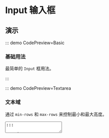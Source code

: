 # Input 输入框

## 演示

::: demo CodePreview=Basic

### 基础用法

最简单的 `Input` 框用法。

<Basic />
:::

::: demo CodePreview=Textarea

### 文本域

通过 `min-rows` 和 `max-rows` 来控制最小和最大高度。

<Textarea />
:::

::: demo CodePreview=Size

### 尺寸

<Size />
:::

::: demo CodePreview=Placeholder

### 占位符

可以设置丰富的 `placeholder` 。

<Placeholder />
:::

::: demo CodePreview=Password

### 密码

`type` 设置为 `password` 时，可以控制密码显示的触发方式。

<Password />
:::

::: demo CodePreview=Clear

### 清除

<Clear />
:::

::: demo CodePreview=Disabled

### 禁用

<Disabled />
:::

::: demo CodePreview=Loading

### 加载中

为 `input` 框设置加载状态。

<Loading />
:::

::: demo CodePreview=WordCount

### 字数限制与统计

<WordCount />
:::

::: demo CodePreview=Addon

### 前缀 & 后缀

设置 `type = textarea` 时，仅支持 `prepend` 和 `prefix` 插槽。

<Addon />

:::

::: demo CodePreview=AutoSize

### 自适应

根据输入内容自动调整 `Input` 框大小。

<AutoSize />

:::

::: demo CodePreview=Event

### 事件

一些事件。

<Event />

:::

::: demo CodePreview=InputGroup

### 输入组

组合 `Input` 框和按钮。

<InputGroup />

:::

::: demo CodePreview=Compose

### 组合输入框

将多个 `Input` 框组合在一起，通过 `input-count` 属性（默认为 2）来控制组合个数。**绑定的值必须为数组且长度与组合个数一致**。
<Compose />

:::

::: demo CodePreview=Manually

### 手动操作

动手操作起来。

<Manually />

:::

::: demo CodePreview=TypingFocus

### 输入聚焦

设置 `focus-on-typing` 属性后，可以在键入时自动聚焦。

<TypingFocus />
:::

::: demo CodePreview=InputLimit

### 输入限制

通过 `input-limits` 属性可以限制输入内容。内置了几种限制类型：

`number` ：只允许输入数字。

`not-special` ：只允许输入数字和字母。

`trim` ：头尾不允许输入空格。

`not-space` ： 不允许输入空格。

可以传入正则表达式或一个函数，返回 `true` 时表示允许输入。支持同时校验多条规则。

<InputLimit />
:::

::: demo CodePreview=Valid

### 输入验证

<Valid />
:::

## Props

|       名称       |                     类型                      |   默认值    |                    说明                    |
| :--------------: | :-------------------------------------------: | :---------: | :----------------------------------------: |
|  (v-model)value  |             `string \| string[]`              | `undefined` |               输入框绑定的值               |
|       type       |     `'text' \| 'password' \| 'textarea'`      |   `text`    |                 输入框类型                 |
|       size       |       `'small' \| 'medium' \| 'large'`        | `'medium'`  |                 输入框尺寸                 |
|   placeholder    |   `InputPlaceholder \| InputPlaceholder[]`    | `undefined` |                   占位符                   |
|     disabled     |                   `boolean`                   |   `false`   |                  是否禁用                  |
|     autosize     |                   `boolean`                   |   `false`   |                 自适应大小                 |
|    resizable     |                   `boolean`                   |   `false`   | `type = textarea` 时，是否允许手动调整大小 |
|    clearable     |                   `boolean`                   |   `false`   |                 是否可清空                 |
|    word-count    |                   `boolean`                   |   `false`   |                开启字数统计                |
|     loading      |                   `boolean`                   |   `false`   |                 加载中状态                 |
| password-visible | `'none' \| 'click' \| 'hover' \| 'mousedown'` |  `'click'`  |  `type = password` 时，切换密码显示的方式  |
|     min-rows     |                   `number`                    | `undefined` |              文本域的最小行数              |
|     max-rows     |                   `number`                    | `undefined` |              文本域的最大行数              |
|    max-length    |                   `number`                    | `undefined` |                最大字数限制                |
|   input-limits   |              `InputLimitRule[]`               | `undefined` |            进行输入限制时的规则            |
|     composed     |                   `boolean`                   |   `false`   |             是否使用组合输入框             |
|      count       |                   `number`                    |     `2`     |               组合输入框个数               |
|    separator     |             `string \| string[]`              | `undefined` |             组合输入框的分隔符             |

## Event

|            名称            |                         类型                          |                   说明                   |
| :------------------------: | :---------------------------------------------------: | :--------------------------------------: |
|      on-update:value       | `(value: string \| string[], index?: number) => void` |          有绑定值，修改值时触发          |
|          on-focus          |              `(index?: number) => void`               |            组件获得焦点时触发            |
|          on-blur           |              `(index?: number) => void`               |            组件失去焦点时触发            |
|         on-change          | `(value: string \| string[], index?: number) => void` |             值改变后触发触发             |
|          on-input          | `(value: string \| string[], index?: number) => void` |               修改值时触发               |
|         on-select          |       `(value: string, index?: number) => void`       |              选中文本后触发              |
|          on-clear          |                     `() => void`                      | 设置 `clearable = true` ，清空内容后触发 |
| on-password-visible-change |             `(visible: boolean) => void`              |           密码可见性改变时触发           |

## Slot

|    名称     | 参数 |   说明   |
| :---------: | :--: | :------: |
| placeholder | `()` |  占位符  |
|   prepend   | `()` | 前置内容 |
|   prefix    | `()` |   前缀   |
|   suffix    | `()` |   后缀   |
|   append    | `()` | 后置内容 |

## Expose

|        名称        |             类型             |                   说明                   |
| :----------------: | :--------------------------: | :--------------------------------------: |
|         el         |        `HTMLElement`         |          Input 组件的 Dom 节点           |
|       focus        |  `(index?: number) => void`  |                 手动聚焦                 |
|        blur        |  `(index?: number) => void`  |                 手动失焦                 |
|       select       |  `(index?: number) => void`  |             手动选中文本内容             |
| setPasswordVisible | `(visible: boolean) => void` |              设置密码可见性              |
|       resize       |         `() => void`         | 设置 `autosize` 后，手动调整至自适应大小 |

## 类型声明

```ts
export declare type InputPlaceholder = string | (() => RenderFunction);
export declare type InputLimitType = 'trim' | 'number' | 'not-special' | 'not-space';
export declare type InputLimitRule = InputLimitType | RegExp | ((value: string, event: Event) => boolean);
```
